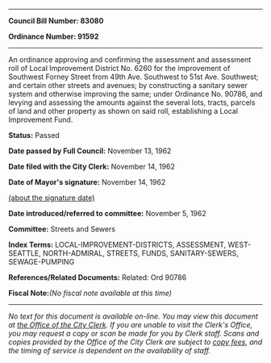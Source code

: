 

********

**Council Bill Number: 83080**
   
**Ordinance Number: 91592**
********

 An ordinance approving and confirming the assessment and assessment roll of Local Improvement District No. 6260 for the improvement of Southwest Forney Street from 49th Ave. Southwest to 51st Ave. Southwest; and certain other streets and avenues; by constructing a sanitary sewer system and otherwise improving the same; under Ordinance No. 90786, and levying and assessing the amounts against the several lots, tracts, parcels of land and other property as shown on said roll, establishing a Local Improvement Fund.

**Status:** Passed
   
**Date passed by Full Council:** November 13, 1962
   
**Date filed with the City Clerk:** November 14, 1962
   
**Date of Mayor's signature:** November 14, 1962
   
[(about the signature date)](/~public/approvaldate.htm)
   
   
   
**Date introduced/referred to committee:** November 5, 1962
   
**Committee:** Streets and Sewers
   
   
**Index Terms:** LOCAL-IMPROVEMENT-DISTRICTS, ASSESSMENT, WEST-SEATTLE, NORTH-ADMIRAL, STREETS, FUNDS, SANITARY-SEWERS, SEWAGE-PUMPING

**References/Related Documents:** Related: Ord 90786

**Fiscal Note:**_(No fiscal note available at this time)_
********

_No text for this document is available on-line. You may view this document at [the Office of the City Clerk](http://www.seattle.gov/leg/clerk/contactUs.htm). If you are unable to visit the Clerk's Office, you may request a copy or scan be made for you by Clerk staff. Scans and copies provided by the Office of the City Clerk are subject to [copy fees](http://clerk.seattle.gov/~public/clerkfees.htm), and the timing of service is dependent on the availability of staff._

